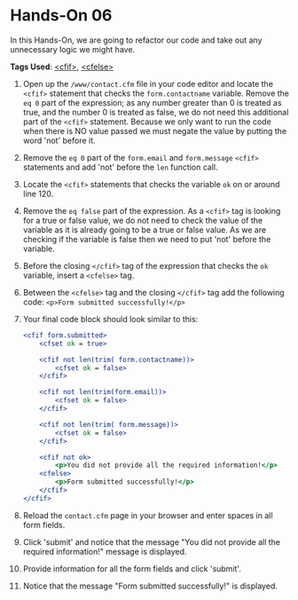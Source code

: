 # Hands-On 06

In this Hands-On, we are going to refactor our code and take out any unnecessary logic we might have.

**Tags Used**: [\<cfif>](https://helpx.adobe.com/coldfusion/cfml-reference/coldfusion-tags/tags-i/cfif.html), [\<cfelse>](https://helpx.adobe.com/coldfusion/cfml-reference/coldfusion-tags/tags-d-e/cfelse.html)

1. Open up the `/www/contact.cfm` file in your code editor and locate the `<cfif>` statement that checks the `form.contactname` variable. Remove the `eq 0` part of the expression; as any number greater than 0 is treated as true, and the number 0 is treated as false, we do not need this additional part of the `<cfif>` statement. Because we only want to run the code when there is NO value passed we must negate the value by putting the word 'not' before it.
1. Remove the `eq 0` part of the `form.email` and `form.message` `<cfif>` statements and add 'not' before the `len` function call.
1. Locate the `<cfif>` statements that checks the variable `ok` on or around line 120.
1. Remove the `eq false` part of the expression. As a `<cfif>` tag is looking for a true or false value, we do not need to check the value of the variable as it is already going to be a true or false value. As we are checking if the variable is false then we need to put 'not' before the variable.
1. Before the closing `</cfif>` tag of the expression that checks the `ok` variable, insert a `<cfelse>` tag.
1. Between the `<cfelse>` tag and the closing `</cfif>` tag add the following code: `<p>Form submitted successfully!</p>`
1. Your final code block should look similar to this:

    ```cfml
    <cfif form.submitted>
        <cfset ok = true>

        <cfif not len(trim( form.contactname))>
            <cfset ok = false>
        </cfif>

        <cfif not len(trim(form.email))>
            <cfset ok = false>
        </cfif>

        <cfif not len(trim( form.message))>
            <cfset ok = false>
        </cfif>

        <cfif not ok>
            <p>You did not provide all the required information!</p>
        <cfelse>
            <p>Form submitted successfully!</p>
        </cfif>
    </cfif>
    ```

1. Reload the `contact.cfm` page in your browser and enter spaces in all form fields.
1. Click 'submit' and notice that the message "You did not provide all the required information!" message is displayed.
1. Provide information for all the form fields and click 'submit'.
1. Notice that the message "Form submitted successfully!" is displayed.
